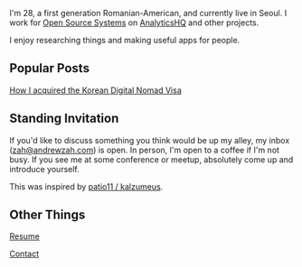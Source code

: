 I'm 28, a first generation Romanian-American, and currently live in Seoul.
I work for
[Open Source Systems](https://www.ossys.com/) on
[AnalyticsHQ](https://analyticshq.com/) and other projects.

I enjoy researching things and making useful apps for people.

## Popular Posts

[How I acquired the Korean Digital Nomad Visa](/posts/2024/korean-digital-nomad-visa/)

## Standing Invitation

If you'd like to discuss something you think would be up my alley, my inbox
([zah@andrewzah.com](mailto:andrew@andrewzah.com)) is open.
In person, I'm open to a coffee if I'm not busy.
If you see me at some conference or meetup, absolutely come up and introduce yourself.

This was inspired by [patio11 / kalzumeus](https://www.kalzumeus.com/standing-invitation/).

## Other Things
[Resume](/resume-andrew-zah.pdf)

[Contact](/contact)
